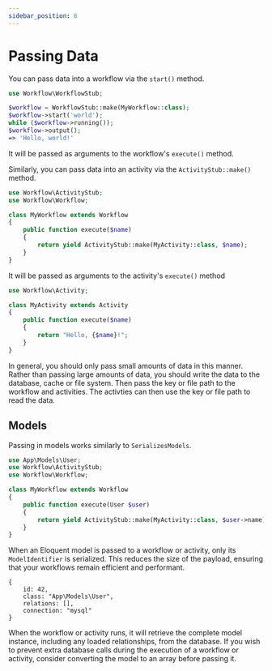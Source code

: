 ```yaml
---
sidebar_position: 6
---
```


# Passing Data

You can pass data into a workflow via the `start()` method.

```php
use Workflow\WorkflowStub;

$workflow = WorkflowStub::make(MyWorkflow::class);
$workflow->start('world');
while ($workflow->running());
$workflow->output();
=> 'Hello, world!'
```

It will be passed as arguments to the workflow's `execute()` method.

Similarly, you can pass data into an activity via the `ActivityStub::make()` method.

```php
use Workflow\ActivityStub;
use Workflow\Workflow;

class MyWorkflow extends Workflow
{
    public function execute($name)
    {
        return yield ActivityStub::make(MyActivity::class, $name);
    }
}
```

It will be passed as arguments to the activity's `execute()` method

```php
use Workflow\Activity;

class MyActivity extends Activity
{
    public function execute($name)
    {
        return "Hello, {$name}!";
    }
}
```

In general, you should only pass small amounts of data in this manner. Rather than passing large amounts of data, you should write the data to the database, cache or file system. Then pass the key or file path to the workflow and activities. The activties can then use the key or file path to read the data.

## Models

Passing in models works similarly to `SerializesModels`.

```php
use App\Models\User;
use Workflow\ActivityStub;
use Workflow\Workflow;

class MyWorkflow extends Workflow
{
    public function execute(User $user)
    {
        return yield ActivityStub::make(MyActivity::class, $user->name);
    }
}
```

When an Eloquent model is passed to a workflow or activity, only its `ModelIdentifier` is serialized. This reduces the size of the payload, ensuring that your workflows remain efficient and performant.

```
{
    id: 42,
    class: "App\Models\User",
    relations: [],
    connection: "mysql"
}
```

When the workflow or activity runs, it will retrieve the complete model instance, including any loaded relationships, from the database. If you wish to prevent extra database calls during the execution of a workflow or activity, consider converting the model to an array before passing it.
